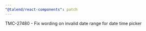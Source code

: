 ```yaml
---
"@talend/react-components": patch
---
```


TMC-27480 - Fix wording on invalid date range for date time picker
